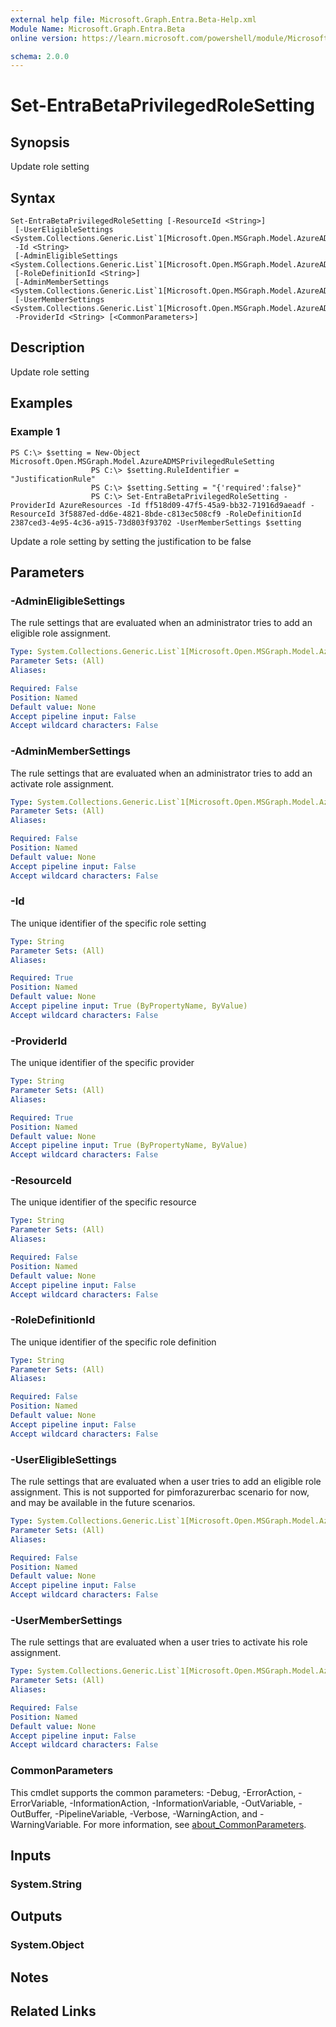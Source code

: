 ```yaml
---
external help file: Microsoft.Graph.Entra.Beta-Help.xml
Module Name: Microsoft.Graph.Entra.Beta
online version: https://learn.microsoft.com/powershell/module/Microsoft.Graph.Entra.Beta/Set-EntraBetaPrivilegedRoleSetting

schema: 2.0.0
---
```


# Set-EntraBetaPrivilegedRoleSetting

## Synopsis
Update role setting

## Syntax

```
Set-EntraBetaPrivilegedRoleSetting [-ResourceId <String>]
 [-UserEligibleSettings <System.Collections.Generic.List`1[Microsoft.Open.MSGraph.Model.AzureADMSPrivilegedRuleSetting]>]
 -Id <String>
 [-AdminEligibleSettings <System.Collections.Generic.List`1[Microsoft.Open.MSGraph.Model.AzureADMSPrivilegedRuleSetting]>]
 [-RoleDefinitionId <String>]
 [-AdminMemberSettings <System.Collections.Generic.List`1[Microsoft.Open.MSGraph.Model.AzureADMSPrivilegedRuleSetting]>]
 [-UserMemberSettings <System.Collections.Generic.List`1[Microsoft.Open.MSGraph.Model.AzureADMSPrivilegedRuleSetting]>]
 -ProviderId <String> [<CommonParameters>]
```

## Description
Update role setting

## Examples

### Example 1
```
PS C:\> $setting = New-Object Microsoft.Open.MSGraph.Model.AzureADMSPrivilegedRuleSetting
				  PS C:\> $setting.RuleIdentifier = "JustificationRule"
				  PS C:\> $setting.Setting = "{'required':false}"
				  PS C:\> Set-EntraBetaPrivilegedRoleSetting -ProviderId AzureResources -Id ff518d09-47f5-45a9-bb32-71916d9aeadf -ResourceId 3f5887ed-dd6e-4821-8bde-c813ec508cf9 -RoleDefinitionId 2387ced3-4e95-4c36-a915-73d803f93702 -UserMemberSettings $setting
```

Update a role setting by setting the justification to be false

## Parameters

### -AdminEligibleSettings
The rule settings that are evaluated when an administrator tries to add an eligible role assignment.

```yaml
Type: System.Collections.Generic.List`1[Microsoft.Open.MSGraph.Model.AzureADMSPrivilegedRuleSetting]
Parameter Sets: (All)
Aliases:

Required: False
Position: Named
Default value: None
Accept pipeline input: False
Accept wildcard characters: False
```

### -AdminMemberSettings
The rule settings that are evaluated when an administrator tries to add an activate role assignment.

```yaml
Type: System.Collections.Generic.List`1[Microsoft.Open.MSGraph.Model.AzureADMSPrivilegedRuleSetting]
Parameter Sets: (All)
Aliases:

Required: False
Position: Named
Default value: None
Accept pipeline input: False
Accept wildcard characters: False
```

### -Id
The unique identifier of the specific role setting

```yaml
Type: String
Parameter Sets: (All)
Aliases:

Required: True
Position: Named
Default value: None
Accept pipeline input: True (ByPropertyName, ByValue)
Accept wildcard characters: False
```

### -ProviderId
The unique identifier of the specific provider

```yaml
Type: String
Parameter Sets: (All)
Aliases:

Required: True
Position: Named
Default value: None
Accept pipeline input: True (ByPropertyName, ByValue)
Accept wildcard characters: False
```

### -ResourceId
The unique identifier of the specific resource

```yaml
Type: String
Parameter Sets: (All)
Aliases:

Required: False
Position: Named
Default value: None
Accept pipeline input: False
Accept wildcard characters: False
```

### -RoleDefinitionId
The unique identifier of the specific role definition

```yaml
Type: String
Parameter Sets: (All)
Aliases:

Required: False
Position: Named
Default value: None
Accept pipeline input: False
Accept wildcard characters: False
```

### -UserEligibleSettings
The rule settings that are evaluated when a user tries to add an eligible role assignment.
This is not supported for pimforazurerbac scenario for now, and may be available in the future scenarios.

```yaml
Type: System.Collections.Generic.List`1[Microsoft.Open.MSGraph.Model.AzureADMSPrivilegedRuleSetting]
Parameter Sets: (All)
Aliases:

Required: False
Position: Named
Default value: None
Accept pipeline input: False
Accept wildcard characters: False
```

### -UserMemberSettings
The rule settings that are evaluated when a user tries to activate his role assignment.

```yaml
Type: System.Collections.Generic.List`1[Microsoft.Open.MSGraph.Model.AzureADMSPrivilegedRuleSetting]
Parameter Sets: (All)
Aliases:

Required: False
Position: Named
Default value: None
Accept pipeline input: False
Accept wildcard characters: False
```

### CommonParameters
This cmdlet supports the common parameters: -Debug, -ErrorAction, -ErrorVariable, -InformationAction, -InformationVariable, -OutVariable, -OutBuffer, -PipelineVariable, -Verbose, -WarningAction, and -WarningVariable. For more information, see [about_CommonParameters](https://go.microsoft.com/fwlink/?LinkID=113216).

## Inputs

### System.String
## Outputs

### System.Object
## Notes

## Related Links
